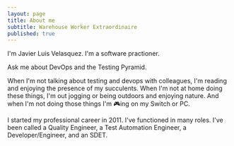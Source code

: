 ```yaml
---
layout: page
title: About me
subtitle: Warehouse Worker Extraordinaire 
published: true
---
```


I'm Javier Luis Velasquez. I'm a software practioner. 

Ask me about DevOps and the Testing Pyramid.

When I'm not talking about testing and devops with colleagues, I'm reading and enjoying the presence of my succulents. When I'm not at home doing these things, I'm out jogging or being outdoors and enjoying nature.  And when I'm not doing those things I'm  🎮ing on my Switch or PC.


I started my professional career in 2011. I've functioned in many roles. I've been called a Quality Engineer, a Test Automation Engineer, a Developer/Engineer, and an SDET. 

